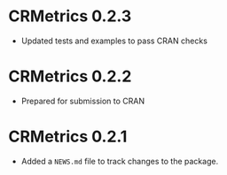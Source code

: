 # CRMetrics 0.2.3

* Updated tests and examples to pass CRAN checks

# CRMetrics 0.2.2

* Prepared for submission to CRAN

# CRMetrics 0.2.1

* Added a `NEWS.md` file to track changes to the package.
